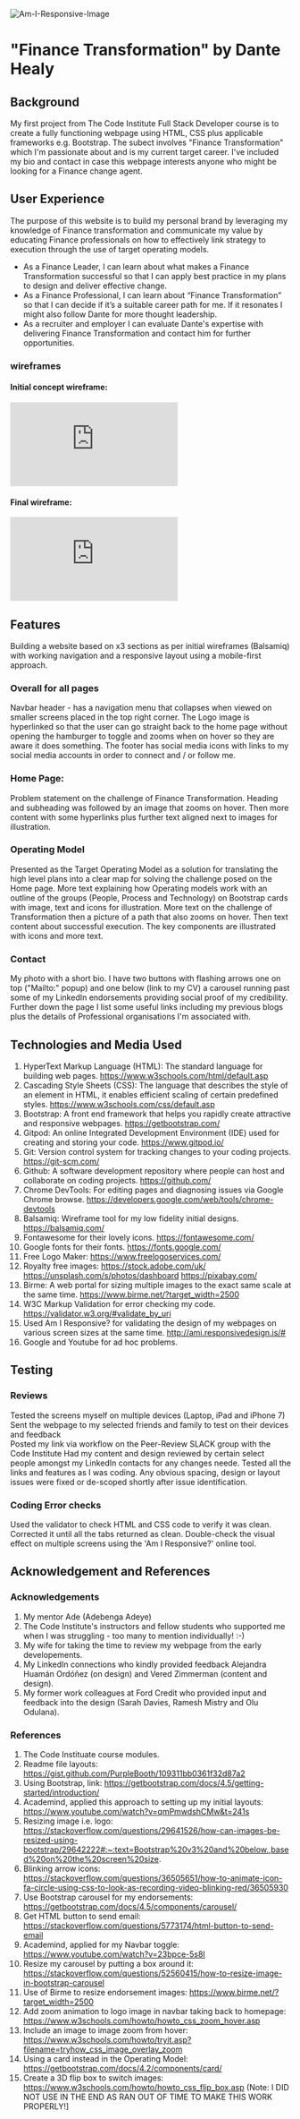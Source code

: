 ![Am-I-Responsive-Image](https://f9742579-442d-4cb9-af97-cd028073293b.ws-eu01.gitpod.io/mini-browser/workspace/first-milestone-project/assets/docs/Responsive-Design.JPG)

# "Finance Transformation" by Dante Healy
## Background 
My first project from The Code Institute Full Stack Developer course is to create a fully functioning webpage using HTML, CSS plus applicable frameworks e.g. Bootstrap. 
The subect involves "Finance Transformation" which I'm passionate about and is my current target career. 
I've included my bio and contact in case this webpage interests anyone who might be looking for a Finance change agent. 


## User Experience
The purpose of this website is to build my personal brand by leveraging my knowledge of Finance transformation and communicate my value by educating Finance professionals on how to effectively link strategy to execution through the use of target operating models. 

- As a Finance Leader, I can learn about what makes a Finance Transformation successful so that I can apply best practice in my plans to design and deliver effective change. 
- As a Finance Professional, I can learn about “Finance Transformation” so that I can decide if it’s a suitable career path for me. If it resonates I might also follow Dante for more thought leadership.
- As a recruiter and employer I can evaluate Dante's expertise with delivering Finance Transformation and contact him for further opportunities. 

### wireframes

#### Initial concept wireframe:

![First wireframe](https://github.com/DanteHealy/first-milestone-project/blob/53697c8489abd770fb0a56d3f2907a8d3dc4d5fd/assets/docs/Finance%20Transformation%20v2%20-%20initial%20build%20concept.pdf)

#### Final wireframe: 

![Finale wireframe](https://github.com/DanteHealy/first-milestone-project/blob/53697c8489abd770fb0a56d3f2907a8d3dc4d5fd/assets/docs/Finance%20Transformation%20v3%20-%20Final%20design.pdf)


## Features
Building a website based on x3 sections as per initial wireframes (Balsamiq) with working navigation and a responsive layout using a mobile-first approach. 

### Overall for all pages 
Navbar header - has a navigation menu that collapses when viewed on smaller screens placed in the top right corner. The Logo image is hyperlinked so that the user can go straight back to the home page without opening the hamburger to toggle and zooms when on hover so they are aware it does something. 
The footer has social media icons with links to my social media accounts in order to connect and / or follow me. 

### Home Page: 
Problem statement on the challenge of Finance Transformation. 
Heading and subheading was followed by an image that zooms on hover. 
Then more content with some hyperlinks plus further text aligned next to images for illustration. 

### Operating Model 
Presented as the Target Operating Model as a solution for translating the high level plans into a clear map for solving the challenge posed on the Home page. 
More text explaining how Operating models work with an outline of the groups (People, Process and Technology) on Bootstrap cards with image, text and icons for illustration. 
More text on the challenge of Transformation then a picture of a path that also zooms on hover. 
Then text content about successful execution. The key components are illustrated with icons and more text. 

### Contact
My photo with a short bio. I have two buttons with flashing arrows one on top ("Mailto:" popup) and one below (link to my CV) a carousel running past some of my LinkedIn endorsements providing social proof of my credibility. 
Further down the page I list some useful links including my previous blogs plus the details of Professional organisations I'm associated with. 


## Technologies and Media Used 
1. HyperText Markup Language (HTML): The standard language for building web pages. https://www.w3schools.com/html/default.asp
2. Cascading Style Sheets (CSS): The language that describes the style of an element in HTML, it enables efficient scaling of certain predefined styles. https://www.w3schools.com/css/default.asp
3. Bootstrap: A front end framework that helps you rapidly create attractive and responsive webpages. https://getbootstrap.com/
4. Gitpod: An online Integrated Development Environment (IDE) used for creating and storing your code. https://www.gitpod.io/
5. Git: Version control system for tracking changes to your coding projects. https://git-scm.com/
6. Github: A software development repository where people can host and collaborate on coding projects. https://github.com/
7. Chrome DevTools: For editing pages and diagnosing issues via Google Chrome browse. https://developers.google.com/web/tools/chrome-devtools
8. Balsamiq: Wireframe tool for my low fidelity initial designs. https://balsamiq.com/
9. Fontawesome for their lovely icons. https://fontawesome.com/
10. Google fonts for their fonts. https://fonts.google.com/
9. Free Logo Maker: https://www.freelogoservices.com/
10. Royalty free images: 
    https://stock.adobe.com/uk/
    https://unsplash.com/s/photos/dashboard
    https://pixabay.com/
11. Birme: A web portal for sizing multiple images to the exact same scale at the same time. https://www.birme.net/?target_width=2500
12. W3C Markup Validation for error checking my code. https://validator.w3.org/#validate_by_uri
13. Used Am I Responsive? for validating the design of my webpages on various screen sizes at the same time. http://ami.responsivedesign.is/#
14. Google and Youtube for ad hoc problems. 


## Testing

### Reviews
Tested the screens myself on multiple devices (Laptop, iPad and iPhone 7)
Sent the webpage to my selected friends and family to test on their devices and feedback  
Posted my link via workflow on the Peer-Review SLACK group with the Code Institute
Had my content and design reviewed by certain select people amongst my LinkedIn contacts for any changes neede. 
Tested all the links and features as I was coding. 
Any obvious spacing, design or layout issues were fixed or de-scoped shortly after issue identification. 


### Coding Error checks
Used the validator to check HTML and CSS code to verify it was clean. Corrected it until all the tabs returned as clean. 
Double-check the visual effect on multiple screens using the 'Am I Responsive?' online tool. 


## Acknowledgement and References

### Acknowledgements
1. My mentor Ade (Adebenga Adeye)
2. The Code Institute's instructors and fellow students who supported me when I was struggling - too many to mention individually! :-) 
3. My wife for taking the time to review my webpage from the early developements. 
4. My LinkedIn connections who kindly provided feedback Alejandra Huamán Ordóñez (on design) and Vered Zimmerman (content and design). 
5. My former work colleagues at Ford Credit who provided input and feedback into the design (Sarah Davies, Ramesh Mistry and Olu Odulana). 

### References
1. The Code Instituate course modules. 
2. Readme file layouts: https://gist.github.com/PurpleBooth/109311bb0361f32d87a2
3. Using Bootstrap, link: https://getbootstrap.com/docs/4.5/getting-started/introduction/
4. Academind, applied this approach to setting up my initial layouts: https://www.youtube.com/watch?v=qmPmwdshCMw&t=241s
5. Resizing image i.e. logo: https://stackoverflow.com/questions/29641526/how-can-images-be-resized-using-bootstrap/29642222#:~:text=Bootstrap%20v3%20and%20below.,based%20on%20the%20screen%20size.
6. Blinking arrow icons: https://stackoverflow.com/questions/36505651/how-to-animate-icon-fa-circle-using-css-to-look-as-recording-video-blinking-red/36505930
7. Use Bootstrap carousel for my endorsements: https://getbootstrap.com/docs/4.5/components/carousel/
8. Get HTML button to send email: https://stackoverflow.com/questions/5773174/html-button-to-send-email
9. Academind, applied for my Navbar toggle: https://www.youtube.com/watch?v=23bpce-5s8I
10. Resize my carousel by putting a box around it: https://stackoverflow.com/questions/52560415/how-to-resize-image-in-bootstrap-carousel
11. Use of Birme to resize endorsement images: https://www.birme.net/?target_width=2500
12. Add zoom animation to logo image in navbar taking back to homepage: https://www.w3schools.com/howto/howto_css_zoom_hover.asp
13. Include an image to image zoom from hover: https://www.w3schools.com/howto/tryit.asp?filename=tryhow_css_image_overlay_zoom
14. Using a card instead in the Operating Model: https://getbootstrap.com/docs/4.2/components/card/
15. Create a 3D flip box to switch images: https://www.w3schools.com/howto/howto_css_flip_box.asp (Note: I DID NOT USE IN THE END AS RAN OUT OF TIME TO MAKE THIS WORK PROPERLY!]

